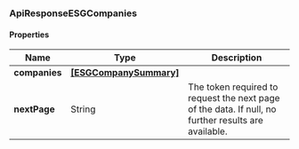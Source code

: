 
[//]: # (CLASS:ApiResponseESGCompanies)

[//]: # (KIND:object)

### ApiResponseESGCompanies

#### Properties

[//]: # (START_DEFINITION)

Name | Type | Description
------------ | ------------- | -------------
**companies** | [**[ESGCompanySummary]**](ESGCompanySummary.md) |  &nbsp;
**nextPage** | String | The token required to request the next page of the data. If null, no further results are available. &nbsp;

[//]: # (END_DEFINITION)


[//]: # (CONTAINED_CLASS:ESGCompanySummary)





